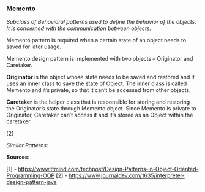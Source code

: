 <h3>Memento</h3>

<p><i>Subclass of Behavioral patterns used to define the behavior of the objects. It is concerned with the communication between objects.</i></p>
<p>
Memento pattern is required when a certain state of an object needs to saved for later usage.</p>
<p>

Memento design pattern is implemented with two objects – Originator and Caretaker.

<b>Originator</b> is the object whose state needs to be saved and restored and it uses an inner class to save the state of Object. The inner class is called Memento and it’s private, so that it can’t be accessed from other objects.

<b>Caretaker</b> is the helper class that is responsible for storing and restoring the Originator’s state through Memento object. Since Memento is private to Originator, Caretaker can’t access it and it’s stored as an Object within the caretaker.
</p>
[2]

<i>Similar Patterns: </i>

<b>Sources</b>:

[1] - https://www.ttmind.com/techpost/Design-Patterns-in-Object-Oriented-Programming-OOP
[2] - https://www.journaldev.com/1635/interpreter-design-pattern-java
